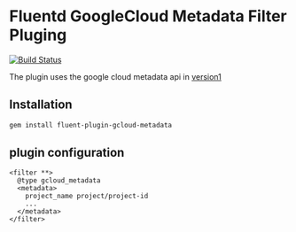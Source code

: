 # Fluentd GoogleCloud Metadata Filter Pluging

[![Build Status](https://travis-ci.org/tourstream/fluent-plugin-gcloud-metadata.svg?branch=master)](https://travis-ci.org/tourstream/fluent-plugin-gcloud-metadata)


The plugin uses the google cloud metadata api in [version1](https://cloud.google.com/compute/docs/storing-retrieving-metadata)

## Installation
```bash
gem install fluent-plugin-gcloud-metadata
```

## plugin configuration
```
<filter **>
  @type gcloud_metadata
  <metadata>
    project_name project/project-id
    ...
  </metadata>
</filter>
```